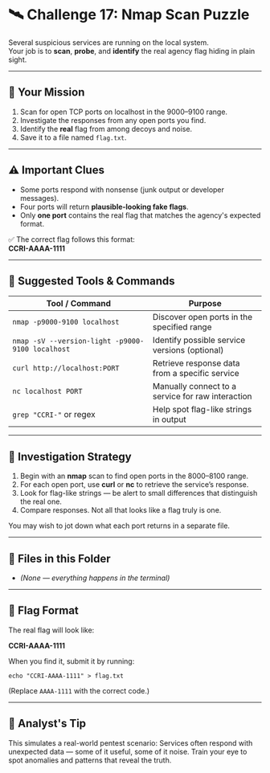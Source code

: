 # 🛰️ Challenge 17: Nmap Scan Puzzle

Several suspicious services are running on the local system.  
Your job is to **scan**, **probe**, and **identify** the real agency flag hiding in plain sight.

---

## 🎯 Your Mission

1. Scan for open TCP ports on localhost in the 9000–9100 range.  
2. Investigate the responses from any open ports you find.  
3. Identify the **real** flag from among decoys and noise.  
4. Save it to a file named `flag.txt`.

---

## ⚠️ Important Clues

- Some ports respond with nonsense (junk output or developer messages).  
- Four ports will return **plausible-looking fake flags**.  
- Only **one port** contains the real flag that matches the agency's expected format.  

✅ The correct flag follows this format:  
**CCRI-AAAA-1111**

---

## 🧰 Suggested Tools & Commands

| Tool / Command                                  | Purpose                                             |
|-------------------------------------------------|-----------------------------------------------------|
| `nmap -p9000-9100 localhost`                    | Discover open ports in the specified range          |
| `nmap -sV --version-light -p9000-9100 localhost`| Identify possible service versions (optional)       |
| `curl http://localhost:PORT`                    | Retrieve response data from a specific service      |
| `nc localhost PORT`                             | Manually connect to a service for raw interaction   |
| `grep "CCRI-"` or regex                         | Help spot flag-like strings in output               |

---

## 📝 Investigation Strategy

1. Begin with an **nmap** scan to find open ports in the 8000–8100 range.
2. For each open port, use **curl** or **nc** to retrieve the service’s response.
3. Look for flag-like strings — be alert to small differences that distinguish the real one.
4. Compare responses. Not all that looks like a flag truly is one.

You may wish to jot down what each port returns in a separate file.

---

## 📂 Files in this Folder

- *(None — everything happens in the terminal)*

---

## 🏁 Flag Format

The real flag will look like:

**CCRI-AAAA-1111**

When you find it, submit it by running:

```
echo "CCRI-AAAA-1111" > flag.txt
```

(Replace `AAAA-1111` with the correct code.)

---

## 🧠 Analyst's Tip

This simulates a real-world pentest scenario:
Services often respond with unexpected data — some of it useful, some of it noise.
Train your eye to spot anomalies and patterns that reveal the truth.
